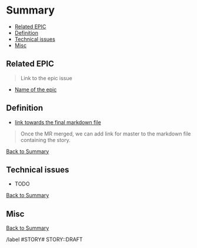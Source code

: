 # Summary

* [Related EPIC](#related-epic)
* [Definition](#definition)
* [Technical issues](#technical-issues)
* [Misc](#misc)

## Related EPIC

> Link to the epic issue

* [Name of the epic]()

## Definition

* [link towards the final markdown file]()

> Once the MR merged, we can add link for master to the markdown file containing the story.

[Back to Summary](#summary)

## Technical issues

* TODO

[Back to Summary](#summary)

## Misc

[Back to Summary](#summary)

/label #STORY# STORY::DRAFT
